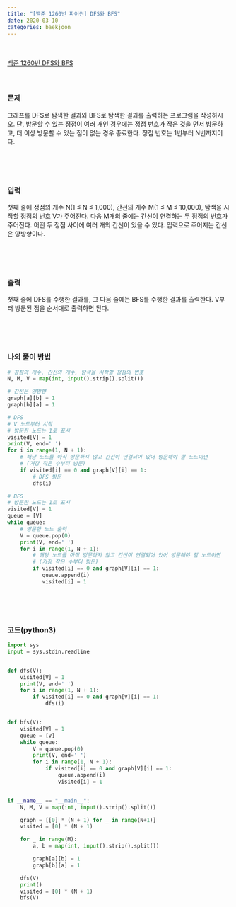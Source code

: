 ```yaml
---
title: "[백준 1260번 파이썬] DFS와 BFS"
date: 2020-03-10
categories: baekjoon
---
```


<br><br>
[백준 1260번 DFS와 BFS](https://www.acmicpc.net/problem/1260)
<br><br><br>

### 문제<br>

그래프를 DFS로 탐색한 결과와 BFS로 탐색한 결과를 출력하는 프로그램을 작성하시오. 단, 방문할 수 있는 정점이 여러 개인 경우에는 정점 번호가 작은 것을 먼저 방문하고, 더 이상 방문할 수 있는 점이 없는 경우 종료한다. 정점 번호는 1번부터 N번까지이다.

<br><br><br>

### 입력<br>

첫째 줄에 정점의 개수 N(1 ≤ N ≤ 1,000), 간선의 개수 M(1 ≤ M ≤ 10,000), 탐색을 시작할 정점의 번호 V가 주어진다. 다음 M개의 줄에는 간선이 연결하는 두 정점의 번호가 주어진다. 어떤 두 정점 사이에 여러 개의 간선이 있을 수 있다. 입력으로 주어지는 간선은 양방향이다.

<br><br><br>

### 출력<br>

첫째 줄에 DFS를 수행한 결과를, 그 다음 줄에는 BFS를 수행한 결과를 출력한다. V부터 방문된 점을 순서대로 출력하면 된다.

<br><br><br>

### 나의 풀이 방법<br>

```python
# 정점의 개수, 간선의 개수, 탐색을 시작할 정점의 번호
N, M, V = map(int, input().strip().split())
```



```python
# 간선은 양방향
graph[a][b] = 1
graph[b][a] = 1
```



```python
# DFS
# V 노드부터 시작
# 방문한 노드는 1로 표시
visited[V] = 1
print(V, end=' ')
for i in range(1, N + 1):
    # 해당 노드를 아직 방문하지 않고 간선이 연결되어 있어 방문해야 할 노드이면
    # (가장 작은 수부터 방문)
    if visited[i] == 0 and graph[V][i] == 1:
        # DFS 방문
        dfs(i)
```



```python
# BFS
# 방문한 노드는 1로 표시
visited[V] = 1
queue = [V]
while queue:
    # 방문한 노드 출력
    V = queue.pop(0)
    print(V, end=' ')
    for i in range(1, N + 1):
        # 해당 노드를 아직 방문하지 않고 간선이 연결되어 있어 방문해야 할 노드이면
        # (가장 작은 수부터 방문)
        if visited[i] == 0 and graph[V][i] == 1:
           queue.append(i)
           visited[i] = 1
```

<br><br><br>


### 코드(python3)
```python
import sys
input = sys.stdin.readline


def dfs(V):
    visited[V] = 1
    print(V, end=' ')
    for i in range(1, N + 1):
        if visited[i] == 0 and graph[V][i] == 1:
            dfs(i)


def bfs(V):
    visited[V] = 1
    queue = [V]
    while queue:
        V = queue.pop(0)
        print(V, end=' ')
        for i in range(1, N + 1):
            if visited[i] == 0 and graph[V][i] == 1:
                queue.append(i)
                visited[i] = 1


if __name__ == "__main__":
    N, M, V = map(int, input().strip().split())

    graph = [[0] * (N + 1) for _ in range(N+1)]
    visited = [0] * (N + 1)

    for _ in range(M):
        a, b = map(int, input().strip().split())

        graph[a][b] = 1
        graph[b][a] = 1

    dfs(V)
    print()
    visited = [0] * (N + 1)
    bfs(V)
```
